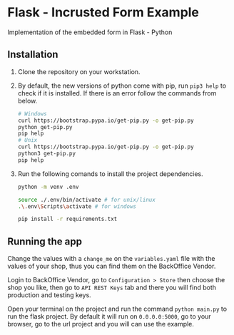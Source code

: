 # Flask - Incrusted Form Example

Implementation of the embedded form in Flask - Python

## Installation

1. Clone the repository on your workstation.
1. By default, the new versions of python come with pip, 
run `pip3 help` to check if it is installed. If there 
is an error follow the commands from below.

    ```bash
    # Windows
    curl https://bootstrap.pypa.io/get-pip.py -o get-pip.py
    python get-pip.py
    pip help
    # Unix
    curl https://bootstrap.pypa.io/get-pip.py -o get-pip.py
    python3 get-pip.py
    pip help
    ```

1. Run the following comands to install the project dependencies.

    ``` bash
    python -m venv .env

    source ./.env/bin/activate # for unix/linux
    .\.env\Scripts\activate # for windows

    pip install -r requirements.txt
    ```

## Running the app

Change the values with a `change_me` on the `variables.yaml` file with 
the values of your shop, thus you can find them on the BackOffice Vendor.

Login to BackOffice Vendor, go to `Configuration > Store` then choose the shop you like,
then go to `API REST Keys` tab and there you will find both production and 
testing keys.

Open your terminal on the project and run the command `python main.py` 
to run the flask project. By default it will run on `0.0.0.0:5000`, 
go to your browser, go to the url project and you will can use the example.

